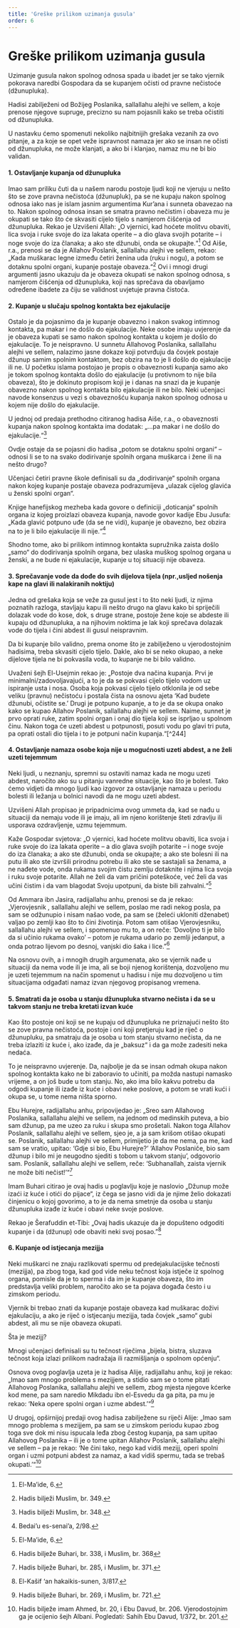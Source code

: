 ```yaml
---
title: 'Greške prilikom uzimanja gusula'
order: 6
---
```


# Greške prilikom uzimanja gusula

Uzimanje gusula nakon spolnog odnosa spada u ibadet jer
se tako vjernik pokorava naredbi Gospodara da se kupanjem očisti od pravne nečistoće (džunupluka).

Hadisi zabilježeni od Božijeg Poslanika, sallallahu alejhi ve sellem, a koje prenose njegove supruge, precizno su nam pojasnili kako se treba očistiti od džunupluka.

U nastavku ćemo spomenuti nekoliko najbitnijih grešaka
vezanih za ovo pitanje, a za koje se opet veže ispravnost namaza jer ako se insan ne očisti od džunupluka, ne može klanjati,
a ako bi i klanjao, namaz mu ne bi bio validan.

#### 1. Ostavljanje kupanja od džunupluka

Imao sam priliku čuti da u našem narodu postoje ljudi koji ne
vjeruju u nešto što se zove pravna nečistoća (džunupluk), pa
se ne kupaju nakon spolnog odnosa iako nas je islam jasnim
argumentima Kur’ana i sunneta obavezao na to. Nakon spolnog odnosa insan se smatra pravno nečistim i obaveza mu je
okupati se tako što će skvasiti cijelo tijelo s namjerom čišćenja
od džunupluka.
Rekao je Uzvišeni Allah: „O vjernici, kad hoćete molitvu
obaviti, lica svoja i ruke svoje do iza lakata operite – a dio glava
svojih potarite – i noge svoje do iza članaka; a ako ste džunubi,
onda se okupajte.“[^240]
Od Aiše, r.a., prenosi se da je Allahov Poslanik, sallallahu alejhi
ve sellem, rekao: „Kada muškarac legne između četiri ženina
uda (ruku i nogu), a potom se dotaknu spolni organi, kupanje
postaje obaveza.“[^241]
Ovi i mnogi drugi argumenti jasno ukazuju da je obaveza
okupati se nakon spolnog odnosa, s namjerom čišćenja od
džunupluka, koji nas sprečava da obavljamo određene ibadete
za čiju se validnost uvjetuje pravna čistoća.

#### 2. Kupanje u slučaju spolnog kontakta bez ejakulacije

Ostalo je da pojasnimo da je kupanje obavezno i nakon svakog intimnog kontakta, pa makar i ne došlo do ejakulacije.
Neke osobe imaju uvjerenje da je obaveza kupati se samo nakon spolnog kontakta u kojem je došlo do ejakulacije. To je
neispravno. U sunnetu Allahovog Poslanika, sallallahu alejhi
ve sellem, nalazimo jasne dokaze koji potvrđuju da čovjek
postaje džunup samim spolnim kontaktom, bez obzira na to
je li došlo do ejakulacije ili ne.
U početku islama postojao je propis o obaveznosti kupanja
samo ako je tokom spolnog kontakta došlo do ejakulacije (u
protivnom to nije bila obaveza), što je dokinuto propisom koji
je i danas na snazi da je kupanje obavezno nakon spolnog kontakta bilo ejakulacije ili ne bilo. Neki učenjaci navode konsenzus u vezi s obaveznošću kupanja nakon spolnog odnosa u
kojem nije došlo do ejakulacije.

U jednoj od predaja prethodno citiranog hadisa Aiše, r.a., o
obaveznosti kupanja nakon spolnog kontakta ima dodatak:
„...pa makar i ne došlo do ejakulacije.“[^242]

Ovdje ostaje da se pojasni dio hadisa „potom se dotaknu spolni organi“ – odnosi li se to na svako dodirivanje spolnih organa muškarca i žene ili na nešto drugo?

Učenjaci četiri pravne škole definisali su da „dodirivanje“ spolnih organa nakon kojeg kupanje postaje obaveza podrazumijeva „ulazak cijelog glavića u ženski spolni organ“.

Knjige hanefijskog mezheba kada govore o definiciji „doticanja“ spolnih organa iz kojeg proizlazi obaveza kupanja, navode
govor kadije Ebu Jusufa: „Kada glavić potpuno uđe (da se ne
vidi), kupanje je obavezno, bez obzira na to je li bilo ejakulacije ili nije.“[^243]

Shodno tome, ako bi prilikom intimnog kontakta supružnika
zaista došlo „samo“ do dodirivanja spolnih organa, bez ulaska
muškog spolnog organa u ženski, a ne bude ni ejakulacije,
kupanje u toj situaciji nije obaveza.

#### 3. Sprečavanje vode da dođe do svih dijelova tijela (npr.,usljed nošenja kape na glavi ili nalakiranih noktiju)

Jedna od grešaka koja se veže za gusul jest i to što neki ljudi, iz
njima poznatih razloga, stavljaju kapu ili nešto drugo na glavu
kako bi spriječili dolazak vode do kose, dok, s druge strane,
postoje žene koje se abdeste ili kupaju od džunupluka, a na
njihovim noktima je lak koji sprečava dolazak vode do tijela i čini abdest ili gusul neispravnim.

Da bi kupanje bilo validno, prema onome što je zabilježeno
u vjerodostojnim hadisima, treba skvasiti cijelo tijelo. Dakle,
ako bi se neko okupao, a neke dijelove tijela ne bi pokvasila
voda, to kupanje ne bi bilo validno.

Uvaženi šejh El-Usejmin rekao je: „Postoje dva načina kupanja. Prvi je minimalni/zadovoljavajući, a to je da se pokvasi cijelo tijelo vodom uz ispiranje usta i nosa. Osoba koja pokvasi
cijelo tijelo otklonila je od sebe veliku (pravnu) nečistoću i
postala čista na osnovu ajeta ‘Kad budete džunubi, očistite se.’
Drugi je potpuno kupanje, a to je da se okupa onako kako
se kupao Allahov Poslanik, sallallahu alejhi ve sellem. Naime,
sunnet je prvo oprati ruke, zatim spolni organ i onaj dio tijela
koji se isprljao u spolnom činu. Nakon toga će uzeti abdest u
potpunosti, posuti vodu po glavi tri puta, pa oprati ostali dio
tijela i to je potpuni način kupanja.“[^244]

#### 4. Ostavljanje namaza osobe koja nije u mogućnosti uzeti abdest, a ne želi uzeti tejemmum

Neki ljudi, u neznanju, spremni su ostaviti namaz kada ne
mogu uzeti abdest, naročito ako su u pitanju vanredne situacije, kao što je bolest. Tako ćemo vidjeti da mnogo ljudi kao
izgovor za ostavljanje namaza u periodu bolesti ili ležanja u bolnici navodi da ne mogu uzeti abdest.

Uzvišeni Allah propisao je pripadnicima ovog ummeta da, kad se
nađu u situaciji da nemaju vode ili je imaju, ali im njeno korištenje šteti zdravlju ili usporava ozdravljenje, uzmu tejemmum.

Kaže Gospodar svjetova: „O vjernici, kad hoćete molitvu
obaviti, lica svoja i ruke svoje do iza lakata operite – a dio
glava svojih potarite – i noge svoje do iza članaka; a ako ste
džunubi, onda se okupajte; a ako ste bolesni ili na putu ili ako
ste izvršili prirodnu potrebu ili ako ste se sastajali sa ženama,
a ne nađete vode, onda rukama svojim čistu zemlju dotaknite
i njima lica svoja i ruku svoje potarite. Allah ne želi da vam
pričini poteškoće, već želi da vas učini čistim i da vam blagodat Svoju upotpuni, da biste bili zahvalni.“[^245]

Od Ammara ibn Jasira, radijallahu anhu, prenosi se da je
rekao: „Vjerovjesnik , sallallahu alejhi ve sellem, poslao me
radi nekog posla, pa sam se odžunupio i nisam našao vode,
pa sam se (želeći ukloniti dženabet) valjao po zemlji kao što
to čini životinja. Potom sam otišao Vjerovjesniku, sallallahu
alejhi ve sellem, i spomenuo mu to, a on reče: ‘Dovoljno ti je
bilo da si učinio rukama ovako’ – potom je rukama udario po
zemlji jedanput, a onda potrao lijevom po desnoj, vanjski dio
šaka i lice.”[^246]

Na osnovu ovih, a i mnogih drugih argumenata, ako se vjernik
nađe u situaciji da nema vode ili je ima, ali se boji njenog korištenja, dozvoljeno mu je uzeti tejemmum na način spomenut u hadisu i nije mu dozvoljeno u tim situacijama odgađati
namaz izvan njegovog propisanog vremena.

#### 5. Smatrati da je osoba u stanju džunupluka stvarno nečista i da se u takvom stanju ne treba kretati izvan kuće

Kao što postoje oni koji se ne kupaju od džunupluka ne priznajući nešto što se zove pravna nečistoća, postoje i oni koji
pretjeruju kad je riječ o džunupluku, pa smatraju da je osoba
u tom stanju stvarno nečista, da ne treba izlaziti iz kuće i, ako
izađe, da je „baksuz“ i da ga može zadesiti neka nedaća.

To je neispravno uvjerenje. Da, najbolje je da se insan odmah
okupa nakon spolnog kontakta kako ne bi zaboravio to učiniti, pa možda nastupi namasko vrijeme, a on još bude u tom
stanju. No, ako ima bilo kakvu potrebu da odgodi kupanje
ili izađe iz kuće i obavi neke poslove, a potom se vrati kući i
okupa se, u tome nema ništa sporno.

Ebu Hurejre, radijallahu anhu, pripovijedao je: „Sreo sam Allahovog Poslanika, sallallahu alejhi ve sellem, na jednom od
medinskih puteva, a bio sam džunup, pa me uzeo za ruku i
skupa smo prošetali. Nakon toga Allahov Poslanik, sallallahu
alejhi ve sellem, sjeo je, a ja sam krišom otišao okupati se. Poslanik, sallallahu alejhi ve sellem, primijetio je da me nema, pa
me, kad sam se vratio, upitao: ‘Gdje si bio, Ebu Hurejre?’ ‘Allahov Poslaniče, bio sam džunup i bilo mi je neugodno sjediti
s tobom u takvom stanju’, odgovorio sam. Poslanik, sallallahu
alejhi ve sellem, reče: ‘Subhanallah, zaista vjernik ne može biti
nečist!’“[^247]

Imam Buhari citirao je ovaj hadis u poglavlju koje je naslovio
„Džunup može izaći iz kuće i otići do pijace“, iz čega se jasno
vidi da je njime želio dokazati činjenicu o kojoj govorimo, a
to je da nema smetnje da osoba u stanju džunupluka izađe iz
kuće i obavi neke svoje poslove.

Rekao je Šerafuddin et-Tibi: „Ovaj hadis ukazuje da je dopušteno odgoditi kupanje i da (džunup) ode obaviti neki
svoj posao.”[^248]

#### 6. Kupanje od istjecanja mezijja

Neki muškarci ne znaju razlikovati spermu od predejakulacijske tečnosti (mezijja), pa zbog toga, kad god vide neku tečnost
koja istječe iz spolnog organa, pomisle da je to sperma i da im
je kupanje obaveza, što im predstavlja veliki problem, naročito
ako se ta pojava događa često i u zimskom periodu.

Vjernik bi trebao znati da kupanje postaje obaveza kad muškarac
doživi ejakulaciju, a ako je riječ o istjecanju mezijja, tada čovjek
„samo“ gubi abdest, ali mu se nije obaveza okupati.

Šta je mezijj?

Mnogi učenjaci definisali su tu tečnost riječima „bijela, bistra, sluzava tečnost koja izlazi prilikom nadražaja ili razmišljanja o spolnom općenju“.

Osnova ovog poglavlja uzeta je iz hadisa Alije, radijallahu anhu,
koji je rekao: „Imao sam mnogo problema s mezijjem, a stidio sam
se o tome pitati Allahovog Poslanika, sallallahu alejhi ve sellem,
zbog mjesta njegove kćerke kod mene, pa sam naredio Mikdadu
ibn el-Esvedu da ga pita, pa mu je rekao: ‘Neka opere spolni organ
i uzme abdest.’“[^249]

U drugoj, opširnijoj predaji ovog hadisa zabilježene su riječi Alije:
„Imao sam mnogo problema s mezijjem, pa sam se u zimskom
periodu kupao zbog toga sve dok mi nisu ispucala leđa zbog čestog
kupanja, pa sam upitao Allahovog Poslanika – ili je o tome upitan Allahov Poslanik, sallallahu alejhi ve sellem – pa je rekao:
‘Ne čini tako, nego kad vidiš mezijj, operi spolni organ i uzmi
potpuni abdest za namaz, a kad vidiš spermu, tada se trebaš
okupati.’“[^250]

[^240]: El-Ma’ide, 6.
[^241]: Hadis bilježi Muslim, br. 349.
[^242]: Hadis bilježi Muslim, br. 348.
[^243]: Bedai’u es-senai’a, 2/98.
[^245]: El-Ma’ide, 6.
[^246]: Hadis bilježe Buhari, br. 338, i Muslim, br. 368
[^247]: Hadis bilježe Buhari, br. 285, i Muslim, br. 371.
[^248]: El-Kašif ‘an hakaikis-sunen, 3/817.
[^249]: Hadis bilježe Buhari, br. 269, i Muslim, br. 721.
[^250]: Hadis bilježe imam Ahmed, br. 20, i Ebu Davud, br. 206. Vjerodostojnim ga je ocijenio šejh Albani. Pogledati: Sahih Ebu Davud, 1/372, br. 201.
